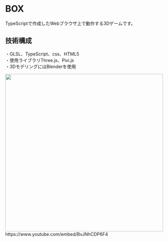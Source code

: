# BOX
TypeScriptで作成したWebブラウザ上で動作する3Dゲームです。

## 技術構成
・GLSL、TypeScript、css、HTML5  
・使用ライブラリThree.js、Pixi.js   
・3DモデリングにはBlenderを使用

<img src="http://skizi.jp/img/box.jpg" width="500">
https://www.youtube.com/embed/BvJNhCDP6F4
